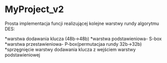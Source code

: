 # MyProject_v2


Prosta implementacja funcji realizującej kolejne warstwy rundy algorytmu DES:

*warstwa dodawania klucza (48b->48b)
*warstwa podstawieniowa- S-box
*warstwa przestawieniowa- P-box(permutacjaa rundy 32b->32b)
*sprzęgnięcie warstwy dodawania klucza z wejściem warstwy podstawieniowej
